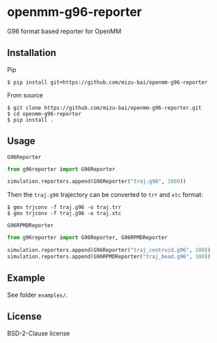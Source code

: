 # openmm-g96-reporter

G96 format based reporter for OpenMM

## Installation

Pip

```
$ pip install git+https://github.com/mizu-bai/openmm-g96-reporter
```

From source

```
$ git clone https://github.com/mizu-bai/openmm-g96-reporter.git
$ cd openmm-g96-reporter
$ pip install .
```

## Usage

`G96Reporter`

```python
from g96reporter import G96Reporter

simulation.reporters.append(G96Reporter("traj.g96", 1000))
```

Then the `traj.g96` trajectory can be converted to `trr` and `xtc` format:

```
$ gmx trjconv -f traj.g96 -o traj.trr
$ gmx trjconv -f traj.g96 -o traj.xtc
```

`G96RPMDReporter`

```python
from g96reporter import G96Reporter, G96RPMDReporter

simulation.reporters.append(G96Reporter("traj_centroid.g96", 100))
simulation.reporters.append(G96RPMDReporter("traj_bead.g96", 100))
```

## Example

See folder `examples/`.

## License

BSD-2-Clause license
